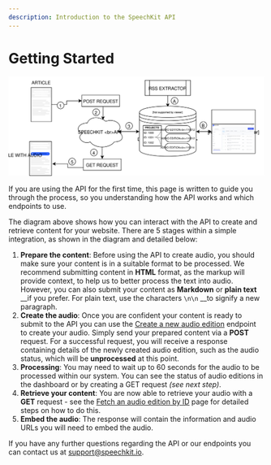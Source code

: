 ```yaml
---
description: Introduction to the SpeechKit API
---
```


# Getting Started

#### 

![](../.gitbook/assets/api-flow-diagram-1.svg)

If you are using the API for the first time, this page is written to guide you through the process, so you understanding how the API works and which endpoints to use. 

The diagram above shows how you can interact with the API to create and retrieve content for your website. There are 5 stages within a simple integration, as shown in the diagram and detailed below:

1. **Prepare the content**: Before using the API to create audio, you should make sure your content is in a suitable format to be processed. We recommend submitting content in **HTML** format, as the markup will provide context, to help us to better process the text into audio. However, you can also submit your content as **Markdown** or **plain text** __if you prefer. For plain text, use the characters `\n\n` __to signify a new paragraph. 
2. **Create the audio**: Once you are confident your content is ready to submit to the API you can use the [Create a new audio edition](create-new-audio-edition.md) endpoint to create your audio. Simply send your prepared content via a **POST** request. For a successful request, you will receive a response containing details of the newly created audio edition, such as the audio status, which will be **unprocessed** at this point. 
3. **Processing**: You may need to wait up to 60 seconds for the audio to be processed within our system. You can see the status of audio editions in the dashboard or by creating a GET request _\(see next step\)_. 
4. **Retrieve your content**: You are now able to retrieve your audio with a **GET** request - see the  [Fetch an audio edition by ID](fetch-audio-edition-by-id.md) page for detailed steps on how to do this.  
5. **Embed the audio**: The response will contain the information and audio URLs you will need to embed the audio.

If you have any further questions regarding the API or our endpoints you can contact us at [support@speechkit.io](mailto:support@speechkit.io).

